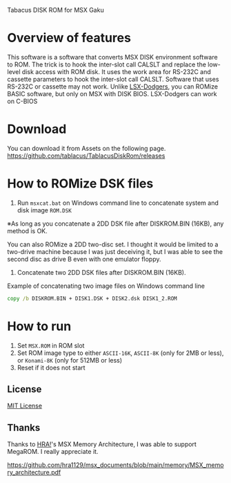 Tabacus DISK ROM for MSX Gaku

# Overview of features

This software is a software that converts MSX DISK environment software to ROM. 
The trick is to hook the inter-slot call CALSLT and replace the low-level disk access with ROM disk. 
It uses the work area for RS-232C and cassette parameters to hook the inter-slot call CALSLT. Software that uses RS-232C or cassette may not work. 
Unlike [LSX-Dodgers](https://github.com/tablacus/LSX-Dodgers), you can ROMize BASIC software, but only on MSX with DISK BIOS. LSX-Dodgers can work on C-BIOS

# Download

You can download it from Assets on the following page. 
https://github.com/tablacus/TablacusDiskRom/releases

# How to ROMize DSK files

1. Run `msxcat.bat` on Windows command line to concatenate system and disk image `ROM.DSK`

※As long as you concatenate a 2DD DSK file after DISKROM.BIN (16KB), any method is OK.

You can also ROMize a 2DD two-disc set. I thought it would be limited to a two-drive machine because I was just deceiving it, but I was able to see the second disc as drive B even with one emulator floppy.

1. Concatenate two 2DD DSK files after DISKROM.BIN (16KB).

Example of concatenating two image files on Windows command line
```bat
copy /b DISKROM.BIN + DISK1.DSK + DISK2.dsk DISK1_2.ROM
```

# How to run

1. Set `MSX.ROM` in ROM slot
2. Set ROM image type to either `ASCII-16K`, `ASCII-8K` (only for 2MB or less), or `Konami-8K` (only for 512MB or less)
3. Reset if it does not start

## License

[MIT License](https://github.com/tablacus/TablacusDiskRom/blob/main/LICENSE.TXT)

## Thanks

Thanks to [HRA!](https://twitter.com/thara1129)'s MSX Memory Architecture, I was able to support MegaROM.
I really appreciate it.

https://github.com/hra1129/msx_documents/blob/main/memory/MSX_memory_architecture.pdf
